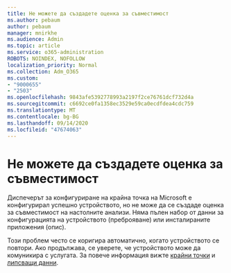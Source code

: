```yaml
---
title: Не можете да създадете оценка за съвместимост
ms.author: pebaum
author: pebaum
manager: mnirkhe
ms.audience: Admin
ms.topic: article
ms.service: o365-administration
ROBOTS: NOINDEX, NOFOLLOW
localization_priority: Normal
ms.collection: Adm_O365
ms.custom:
- "9000655"
- "2503"
ms.openlocfilehash: 9843afe5392778993a2197f2ce76761dcf732d4a
ms.sourcegitcommit: c6692ce0fa1358ec3529e59ca0ecdfdea4cdc759
ms.translationtype: MT
ms.contentlocale: bg-BG
ms.lasthandoff: 09/14/2020
ms.locfileid: "47674063"
---
```

# <a name="cant-create-a-compatibility-assessment"></a>Не можете да създадете оценка за съвместимост

Диспечерът за конфигуриране на крайна точка на Microsoft е конфигурирал успешно устройството, но не може да се създаде оценка за съвместимост на настолните анализи. Няма пълен набор от данни за конфигурацията на устройството (преброяване) или инсталираните приложения (опис).

Този проблем често се коригира автоматично, когато устройството се повтори. Ако продължава, се уверете, че устройството може да комуникира с услугата. За повече информация вижте [крайни точки](https://docs.microsoft.com/configmgr/desktop-analytics/enable-data-sharing#endpoints) и [липсващи данни](https://docs.microsoft.com/configmgr/desktop-analytics/monitor-connection-health#missing-data).
